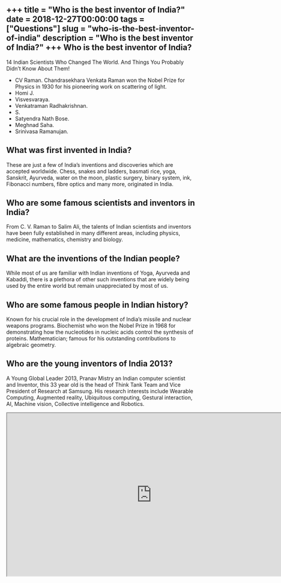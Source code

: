 +++
title = "Who is the best inventor of India?"
date = 2018-12-27T00:00:00
tags = ["Questions"]
slug = "who-is-the-best-inventor-of-india"
description = "Who is the best inventor of India?"
+++
Who is the best inventor of India?
----------------------------------

14 Indian Scientists Who Changed The World. And Things You Probably Didn’t Know About Them!

- CV Raman. Chandrasekhara Venkata Raman won the Nobel Prize for Physics in 1930 for his pioneering work on scattering of light.
- Homi J.
- Visvesvaraya.
- Venkatraman Radhakrishnan.
- S.
- Satyendra Nath Bose.
- Meghnad Saha.
- Srinivasa Ramanujan.

What was first invented in India?
---------------------------------

These are just a few of India’s inventions and discoveries which are accepted worldwide. Chess, snakes and ladders, basmati rice, yoga, Sanskrit, Ayurveda, water on the moon, plastic surgery, binary system, ink, Fibonacci numbers, fibre optics and many more, originated in India.

Who are some famous scientists and inventors in India?
------------------------------------------------------

From C. V. Raman to Salim Ali, the talents of Indian scientists and inventors have been fully established in many different areas, including physics, medicine, mathematics, chemistry and biology.

What are the inventions of the Indian people?
---------------------------------------------

While most of us are familiar with Indian inventions of Yoga, Ayurveda and Kabaddi, there is a plethora of other such inventions that are widely being used by the entire world but remain unappreciated by most of us.

Who are some famous people in Indian history?
---------------------------------------------

Known for his crucial role in the development of India’s missile and nuclear weapons programs. Biochemist who won the Nobel Prize in 1968 for demonstrating how the nucleotides in nucleic acids control the synthesis of proteins. Mathematician; famous for his outstanding contributions to algebraic geometry.

Who are the young inventors of India 2013?
------------------------------------------

A Young Global Leader 2013, Pranav Mistry an Indian computer scientist and Inventor, this 33 year old is the head of Think Tank Team and Vice President of Research at Samsung. His research interests include Wearable Computing, Augmented reality, Ubiquitous computing, Gestural interaction, AI, Machine vision, Collective intelligence and Robotics.

<iframe allow="accelerometer; autoplay; clipboard-write; encrypted-media; gyroscope; picture-in-picture" allowfullscreen="" class="__youtube_prefs__  epyt-is-override  no-lazyload" data-no-lazy="1" data-origheight="433" data-origwidth="770" data-skipgform_ajax_framebjll="" height="433" id="_ytid_87208" loading="lazy" src="https://www.youtube.com/embed/UenpWPcLnU0?enablejsapi=1&autoplay=0&cc_load_policy=0&cc_lang_pref=&iv_load_policy=1&loop=0&modestbranding=0&rel=1&fs=1&playsinline=0&autohide=2&theme=dark&color=red&controls=1&" title="YouTube player" width="770"></iframe>